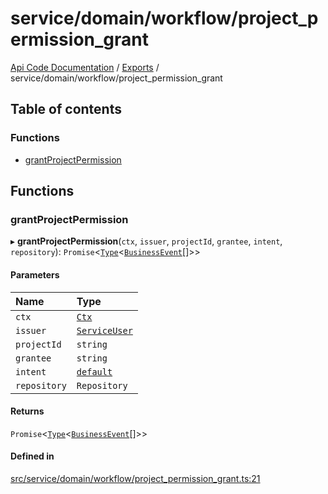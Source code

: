 # service/domain/workflow/project\_permission\_grant
 
[Api Code Documentation](../README.md) / [Exports](../modules.md) / service/domain/workflow/project\_permission\_grant

## Table of contents

### Functions

- [grantProjectPermission](service_domain_workflow_project_permission_grant.md#grantprojectpermission)

## Functions

### grantProjectPermission

▸ **grantProjectPermission**(`ctx`, `issuer`, `projectId`, `grantee`, `intent`, `repository`): `Promise`<[`Type`](result.md#type)<[`BusinessEvent`](service_domain_business_event.md#businessevent)[]\>\>

#### Parameters

| Name | Type |
| :------ | :------ |
| `ctx` | [`Ctx`](../interfaces/lib_ctx.Ctx.md) |
| `issuer` | [`ServiceUser`](../interfaces/service_domain_organization_service_user.ServiceUser.md) |
| `projectId` | `string` |
| `grantee` | `string` |
| `intent` | [`default`](authz_intents.md#default) |
| `repository` | `Repository` |

#### Returns

`Promise`<[`Type`](result.md#type)<[`BusinessEvent`](service_domain_business_event.md#businessevent)[]\>\>

#### Defined in

[src/service/domain/workflow/project_permission_grant.ts:21](https://github.com/openkfw/TruBudget/blob/0804644/api/src/service/domain/workflow/project_permission_grant.ts#L21)
